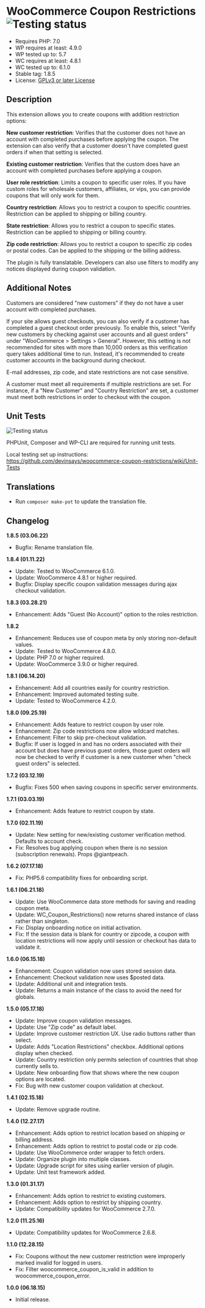# WooCommerce Coupon Restrictions ![Testing status](https://github.com/devinsays/woocommerce-coupon-restrictions/actions/workflows/php-tests.yml/badge.svg?branch=master)

* Requires PHP: 7.0
* WP requires at least: 4.9.0
* WP tested up to: 5.7
* WC requires at least: 4.8.1
* WC tested up to: 6.1.0
* Stable tag: 1.8.5
* License: [GPLv3 or later License](http://www.gnu.org/licenses/gpl-3.0.html)

## Description

This extension allows you to create coupons with addition restriction options:

**New customer restriction**: Verifies that the customer does not have an account with completed purchases before applying the coupon. The extension can also verify that a customer doesn't have completed guest orders if when that setting is selected.

**Existing customer restriction**: Verifies that the custom does have an account with completed purchases before applying a coupon.

**User role restriction**: Limits a coupon to specific user roles. If you have custom roles for wholesale customers, affiliates, or vips, you can provide coupons that will only work for them.

**Country restriction**: Allows you to restrict a coupon to specific countries. Restriction can be applied to shipping or billing country.

**State restriction**: Allows you to restrict a coupon to specific states. Restriction can be applied to shipping or billing country.

**Zip code restriction**: Allows you to restrict a coupon to specific zip codes or postal codes. Can be applied to the shipping or the billing address.

The plugin is fully translatable. Developers can also use filters to modify any notices displayed during coupon validation.

## Additional Notes

Customers are considered "new customers" if they do not have a user account with completed purchases.

If your site allows guest checkouts, you can also verify if a customer has completed a guest checkout order previously. To enable this, select "Verify new customers by checking against user accounts and all guest orders" under "WooCommerce > Settings > General". However, this setting is not recommended for sites with more than 10,000 orders as this verification query takes additional time to run. Instead, it's recommended to create customer accounts in the background during checkout.

E-mail addresses, zip code, and state restrictions are not case sensitive.

A customer must meet all requirements if multiple restrictions are set. For instance, if a "New Customer" and "Country Restriction" are set, a customer must meet both restrictions in order to checkout with the coupon.

## Unit Tests

![Testing status](https://github.com/devinsays/woocommerce-coupon-restrictions/actions/workflows/php-tests.yml/badge.svg?branch=master)

PHPUnit, Composer and WP-CLI are required for running unit tests.

Local testing set up instructions:
https://github.com/devinsays/woocommerce-coupon-restrictions/wiki/Unit-Tests

## Translations

* Run `composer make-pot` to update the translation file.

## Changelog

**1.8.5 (03.06.22)**

* Bugfix: Rename translation file.

**1.8.4 (01.11.22)**

* Update: Tested to WooCommerce 6.1.0.
* Update: WooCommerce 4.8.1 or higher required.
* Bugfix: Display specific coupon validation messages during ajax checkout validation.

**1.8.3 (03.28.21)**

* Enhancement: Adds "Guest (No Account)" option to the roles restriction.

**1.8.2**

* Enhancement: Reduces use of coupon meta by only storing non-default values.
* Update: Tested to WooCommerce  4.8.0.
* Update: PHP 7.0 or higher required.
* Update: WooCommerce 3.9.0 or higher required.

**1.8.1 (06.14.20)**

* Enhancement: Add all countries easily for country restriction.
* Enhancement: Improved automated testing suite.
* Update: Tested to WooCommerce 4.2.0.

**1.8.0 (09.25.19)**

* Enhancement: Adds feature to restrict coupon by user role.
* Enhancement: Zip code restrictions now allow wildcard matches.
* Enhancement: Filter to skip pre-checkout validation.
* Bugfix: If user is logged in and has no orders associated with their account but does have previous guest orders, those guest orders will now be checked to verify if customer is a new customer when "check guest orders" is selected.

**1.7.2 (03.12.19)**

* Bugfix: Fixes 500 when saving coupons in specific server environments.

**1.7.1 (03.03.19)**

* Enhancement: Adds feature to restrict coupon by state.

**1.7.0 (02.11.19)**

* Update: New setting for new/existing customer verification method. Defaults to account check.
* Fix: Resolves bug applying coupon when there is no session (subscription renewals). Props @giantpeach.

**1.6.2 (07.17.18)**

* Fix: PHP5.6 compatibility fixes for onboarding script.

**1.6.1 (06.21.18)**

* Update: Use WooCommerce data store methods for saving and reading coupon meta.
* Update: WC_Coupon_Restrictions() now returns shared instance of class rather than singleton.
* Fix: Display onboarding notice on initial activation.
* Fix: If the session data is blank for country or zipcode, a coupon with location restrictions will now apply until session or checkout has data to validate it.

**1.6.0 (06.15.18)**

* Enhancement: Coupon validation now uses stored session data.
* Enhancement: Checkout validation now uses $posted data.
* Update: Additional unit and integration tests.
* Update: Returns a main instance of the class to avoid the need for globals.

**1.5.0 (05.17.18)**

* Update: Improve coupon validation messages.
* Update: Use "Zip code" as default label.
* Update: Improve customer restriction UX. Use radio buttons rather than select.
* Update: Adds "Location Restrictions" checkbox. Additional options display when checked.
* Update: Country restriction only permits selection of countries that shop currently sells to.
* Update: New onboarding flow that shows where the new coupon options are located.
* Fix: Bug with new customer coupon validation at checkout.

**1.4.1 (02.15.18)**

* Update: Remove upgrade routine.

**1.4.0 (12.27.17)**

* Enhancement: Adds option to restrict location based on shipping or billing address.
* Enhancement: Adds option to restrict to postal code or zip code.
* Update: Use WooCommerce order wrapper to fetch orders.
* Update: Organize plugin into multiple classes.
* Update: Upgrade script for sites using earlier version of plugin.
* Update: Unit test framework added.

**1.3.0 (01.31.17)**

* Enhancement: Adds option to restrict to existing customers.
* Enhancement: Adds option to restrict by shipping country.
* Update: Compatibility updates for WooCommerce 2.7.0.

**1.2.0 (11.25.16)**

* Update: Compatibility updates for WooCommerce 2.6.8.

**1.1.0 (12.28.15)**

* Fix: Coupons without the new customer restriction were improperly marked invalid for logged in users.
* Fix: Filter woocommerce_coupon_is_valid in addition to woocommerce_coupon_error.

**1.0.0 (06.18.15)**

* Initial release.

